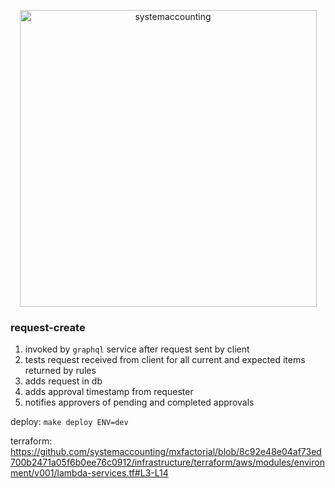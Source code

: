<p align="center">
  <img width="475" alt="systemaccounting" src="https://user-images.githubusercontent.com/12200465/37568924-06f05d08-2a99-11e8-8891-60f373b33421.png">
</p>

### request-create

1. invoked by `graphql` service after request sent by client
1. tests request received from client for all current and expected items returned by rules
1. adds request in db
1. adds approval timestamp from requester
1. notifies approvers of pending and completed approvals

deploy: `make deploy ENV=dev`

terraform: https://github.com/systemaccounting/mxfactorial/blob/8c92e48e04af73ed700b2471a05f6b0ee76c0912/infrastructure/terraform/aws/modules/environment/v001/lambda-services.tf#L3-L14